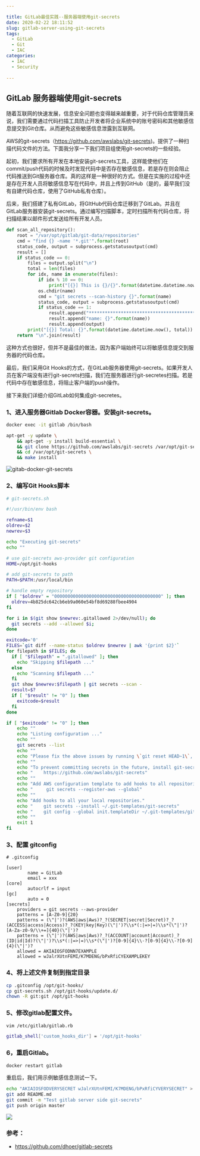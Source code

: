 ```yaml
---

title: GitLab最佳实践--服务器端使用git-secrets
date: 2020-02-22 18:11:52
slug: gitlab-server-using-git-secrets
tags:
  - GitLab
  - Git
  - IAC
categories:
  - IAC
  - Security
  
---
```


## GitLab 服务器端使用git-secrets

随着互联网的快速发展，信息安全问题也变得越来越重要，对于代码仓库管理员来说，我们需要通过代码扫描工具防止开发者将企业系统中的账号密码和其他敏感信息提交到Git仓库。从而避免这些敏感信息泄露到互联网。

AWS的git-secrets（https://github.com/awslabs/git-secrets)。提供了一种扫描代码文件的方法。下面我分享一下我们项目组使用git-secrets的一些经验。

起初，我们要求所有开发在本地安装git-secrets工具，这样能使他们在commit/push代码的时候及时发现代码中是否存在敏感信息，若是存在则会阻止代码推送到Git服务器仓库。真的这样是一种很好的方式。但是在实施的过程中还是存在开发人员将敏感信息写在代码中，并且上传到GitHub（是的，最早我们没有自建代码仓库，使用了GitHub私有仓库）。

后来，我们搭建了私有GitLab，将GItHub代码仓库迁移到了GitLab。并且在GitLab服务器安装git-secrets。通过编写扫描脚本，定时扫描所有代码仓库，将扫描结果以邮件形式发送给所有开发人员。

```python
def scan_all_repository():
    root = "/var/opt/gitlab/git-data/repositories"
    cmd = "find {} -name '*.git'".format(root)
    status_code, output = subprocess.getstatusoutput(cmd)
    result = []
    if status_code == 0:
        files = output.split("\n")
        total = len(files)
        for idx, name in enumerate(files):
            if idx % 10 == 0:
                print("[{}] This is {}/{}".format(datetime.datetime.now(), idx, total))
            os.chdir(name)
            cmd = "git secrets --scan-history {}".format(name)
            status_code, output = subprocess.getstatusoutput(cmd)
            if status_code == 1:
	            result.append("****************************************************")
                result.append("name: {}".format(name))
                result.append(output)
        print("[{}] Total: {}".format(datetime.datetime.now(), total))
    return "\n".join(result)
```
这种方式也很好，但并不是最佳的做法，因为客户端始终可以将敏感信息提交到服务器的代码仓库。

最后，我们采用Git Hooks的方式，在GitLab服务器使用git-secrets。如果开发人员在客户端没有进行git-secrets扫描，我们在服务器进行git-secretes扫描。若是代码中存在敏感信息，将阻止客户端的push操作。

接下来我们详细介绍GitLab如何集成git-secretes。

### 1、进入服务器Gitlab Docker容器。安装git-secrets。
```bash
docker exec -it gitlab /bin/bash

apt-get -y update \
    && apt-get -y install build-essential \
    && git clone https://github.com/awslabs/git-secrets /var/opt/git-secrets \
    && cd /var/opt/git-secrets \
    && make install
```
![gitab-docker-git-secrets](imgs/gitab-docker-git-secrets.png)

### 2、编写Git Hooks脚本
```bash
# git-secrets.sh

#!/usr/bin/env bash

refname=$1
oldrev=$2
newrev=$3

echo "Executing git-secrets"
echo ""

# use git-secrets aws-provider git configuration
HOME=/opt/git-hooks

# add git-secrets to path
PATH=$PATH:/usr/local/bin

# handle empty repository
if [ "$oldrev" = "0000000000000000000000000000000000000000" ]; then
  oldrev=4b825dc642cb6eb9a060e54bf8d69288fbee4904
fi

for i in $(git show $newrev:.gitallowed 2>/dev/null); do
  git secrets --add --allowed $i;
done

exitcode='0'
FILES=`git diff --name-status $oldrev $newrev | awk '{print $2}'`
for filepath in $FILES; do
  if [ "$filepath" = ".gitallowed" ]; then
    echo "Skipping $filepath ..."
  else
    echo "Scanning $filepath ..."
  fi
  git show $newrev:$filepath | git secrets --scan -
  result=$?
  if [ "$result" != "0" ]; then
    exitcode=$result
  fi
done

if [ "$exitcode" != "0" ]; then
    echo ""
    echo "Listing configuration ..."
    echo ""
    git secrets --list
    echo ""
    echo "Please fix the above issues by running \`git reset HEAD~1\`, and encrypting the secrets."
    echo ""
    echo "To prevent committing secrets in the future, install git-secrets on your local machine."
    echo "    https://github.com/awslabs/git-secrets"
    echo ""
    echo "Add AWS configuration template to add hooks to all repositories you initialize or clone in the future."
    echo "     git secrets --register-aws --global"
    echo ""
    echo "Add hooks to all your local repositories."
    echo "    git secrets --install ~/.git-templates/git-secrets"
    echo "    git config --global init.templateDir ~/.git-templates/git-secrets"
    echo ""
    exit 1
fi
```

### 3、配置 gitconfig
```
# .gitconfig

[user]
        name = GitLab
        email = xxx
[core]
        autocrlf = input
[gc]
        auto = 0
[secrets]
	providers = git secrets --aws-provider
	patterns = [A-Z0-9]{20}
	patterns = (\"|')?(AWS|aws|Aws)?_?(SECRET|secret|Secret)?_?(ACCESS|access|Access)?_?(KEY|key|Key)(\"|')?\\s*(:|=>|=)\\s*(\"|')?[A-Za-z0-9/\\+=]{40}(\"|')?
	patterns = (\"|')?(AWS|aws|Aws)?_?(ACCOUNT|account|Account)_?(ID|id|Id)?(\"|')?\\s*(:|=>|=)\\s*(\"|')?[0-9]{4}\\-?[0-9]{4}\\-?[0-9]{4}(\"|')?
	allowed = AKIAIOSFODNN7EXAMPLE
	allowed = wJalrXUtnFEMI/K7MDENG/bPxRfiCYEXAMPLEKEY
```

### 4、将上述文件复制到指定目录
```bash
cp .gitconfig /opt/git-hooks/
cp git-secrets.sh /opt/git-hooks/update.d/
chown -R git:git /opt/git-hooks
```

### 5、修改gitlab配置文件。
```bash
vim /etc/gitlab/gitlab.rb

gitlab_shell['custom_hooks_dir'] = '/opt/git-hooks'
```

### 6，重启Gitlab。
```bash
docker restart gitlab
```

重启后，我们用示例敏感信息测试一下。
```bash
echo "AKIAIOSFODVERYSECRET wJalrXUtnFEMI/K7MDENG/bPxRfiCYVERYSECRET" > README.md
git add README.md
git commit -m "Test gitlab server side git-secrets"
git push origin master
```

![](imgs/gitlab-git-secret-error.png)


### 参考：
- https://github.com/dhoer/gitlab-secrets